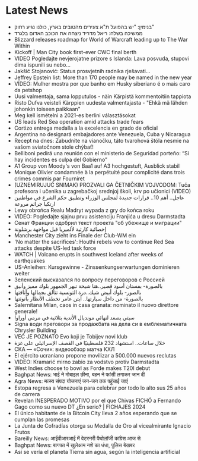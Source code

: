 # Latest News
-  בנימין: "יש בהפועל ת"א צעירים מהטובים בארץ, כולנו נגיע רחוק"
-  ממשיכה בשלה: ריאל מדריד ניצחה את הכוכב האדום בלגרד
-  Blizzard releases roadmap for World of Warcraft leading up to The War Within
-  Kickoff | Man City book first-ever CWC final berth
-  VIDEO Pogledajte nevjerojatne prizore s Islanda: Lava posvuda, stupovi dima ispunili su nebo...
-  Jakšić Stojanović: Status prosvjetnih radnika rješavati...
-  Jeffrey Epstein list: More than 170 people may be named in the new year
-  VÍDEO: Mulher mostra por que banho em Husky siberiano é o mais caro da petshop
-  Uusi valmentaja, sama lopputulos - näin Kärpistä kommentoitiin tappiota
-  Risto Dufva veisteli Kärppien uudesta valmentajasta - "Ehkä mä lähden johonkin toiseen paikkaan"
-  Meg kell ismételni a 2021-es berlini választásokat
-  US leads Red Sea operation amid attacks trade fears
-  Cortizo entrega medalla a la excelencia en grado de oficial
-  Argentina no designará embajadores ante Venezuela, Cuba y Nicaragua
-  Recept na dnes: Zabudnite na vianočku, táto tvarohová štóla nesmie na vašom sviatočnom stole chýbať!
-  Belliboni pedirá una reunión con el ministerio de Seguridad porteño: “Si hay incidentes es culpa del Gobierno”
-  A1 Group von Moody's von Baa1 auf A3 hochgestuft, Ausblick stabil
-  Monique Olivier condamnée à la perpétuité pour complicité dans trois crimes commis par Fourniret
-  (UZNEMIRUJUĆ SNIMAK) PROZVALI GA ČETNIČKIM VOJVODOM: Tuča profesora i učenika u zagrebačkoj srednjoj školi, krv po učionici (VIDEO)
-  عاجل.. أهم 10.. قرارات جديدة لمجلس الوزراء وتطبيق حكم الشرع في مواطنين ارتكبا جرائم مروعة
-  Lewy obrońca Realu Madryt wypada z gry do końca roku
-  VIDEO: Pogledajte sjajnu prvu asistenciju Franjića u dresu Darmstadta
-  Сенат Франции одобрил текст проекта "об убежище и миграции"
-  إحصائية كارثية لألميريا قبل مواجهة برشلونة
-  Manchester City zieht ins Finale der Club-WM ein
-  'No matter the sacrifices': Houthi rebels vow to continue Red Sea attacks despite US-led task force
-  WATCH | Volcano erupts in southwest Iceland after weeks of earthquakes
-  US-Anleihen: Kursgewinne - Zinssenkungserwartungen dominieren weiter
-  Зеленский высказался по вопросу переговоров с Россией
-  بالصورة- بفستان أسود قصير..هنا شيحة تبهر الجمهور بلوك مميز وأنيق
-  بالصور- بلوك أبيض شيك..درة التونسية تتألق بجمالها وأناقتها
-  بالصورة- من داخل سيارتها.. أيتن عامر تخطف الأنظار بأنوثتها
-  Salernitana Milan, caos in casa granata: nominato il nuovo direttore generale!
-  سيتي يصعد لنهائي مونديال الأندية بثلاثية في مرمى أوراوا
-  Signa води преговори за продажбата на дела си в емблематичната Chrysler Building
-  VEĆ JE POZNATO Evo koji je Tobijev novi klub
-  خلال ساعات.. استشهاد 232 فلسطينيًا في القصف الإسرائيلي على غزة
-  СКА — «Сочи»: видеообзор матча КХЛ
-  El ejército ucraniano propone movilizar a 500.000 nuevos reclutas
-  VIDEO: Kramarić mirno zabio za vodstvo protiv Darmstadta
-  West Indies choose to bowl as Forde makes T20I debut
-  Baghpat News: भाई ने मोबाइल छीना, बहन ने फांसी लगाकर जान दी
-  Agra News: मत्स्य संपदा योजनाएं जन-जन तक पहुंचाई जाएं
-  Estopa regresa a Venezuela para celebrar por todo lo alto sus 25 años de carrera
-  Revelan INESPERADO MOTIVO por el que Chivas FICHÓ a Fernando Gago como su nuevo DT ¿En serio? | FICHAJES 2024
-  El único habitante de la Bitcoin City lleva 2 años esperando que se cumplan las promesas
-  La Junta de Cofradías otorga su Medalla de Oro al vicealmirante Ignacio Frutos
-  Bareilly News: आईवीआरआई में वेटरनरी पैथोलॉजी कांग्रेस आज से
-  Baghpat News: बागपत में खुलेआम नशे का धंधा, पुलिस बेखबर
-  Asi se vería el planeta Tierra sin agua, según la inteligencia artificial
